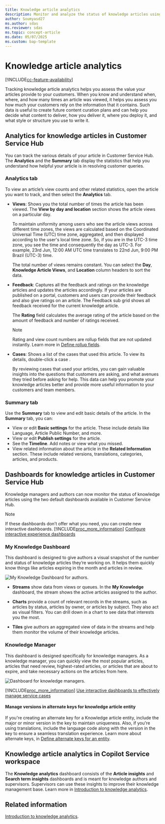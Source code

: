 ```yaml
---
title: Knowledge article analytics
description: Monitor and analyze the status of knowledge articles using the dashboards. 
author: Soumyasd27
ms.author: sdas
ms.reviewer: sdas
ms.topic: concept-article
ms.date: 05/07/2025
ms.custom: bap-template
---
```


# Knowledge article analytics

[!INCLUDE[cc-feature-availability](../../includes/cc-feature-availability.md)]

Tracking knowledge article analytics helps you assess the value your articles provide to your customers. When you know and understand when, where, and how many times an article was viewed, it helps you assess you how much your customers rely on the information that it contains. Such data is useful to create future content curation plans and can help you decide what content to deliver, how you deliver it, where you deploy it, and what style or structure you use to write it.  
  
## Analytics for knowledge articles in Customer Service Hub

You can track the various details of your article in Customer Service Hub. The **Analytics** and the **Summary** tab display the statistics that help you understand how helpful your article is in resolving customer queries.

### Analytics tab

To view an article’s view counts and other related statistics, open the article you want to track, and then select the **Analytics** tab.  
  
- **Views**: Shows you the total number of times the article has been viewed. The **View by day and location** section shows the article views on a particular day.

    To maintain uniformity among users who see the article views across different time zones, the views are calculated based on the Coordinated Universal Time (UTC) time zone, aggregated, and then displayed according to the user's local time zone. So, if you are in the UTC-3 time zone, you see the time and consequently the day as UTC-3. For example, 23rd Jun, 12:00 AM UTC time translates to 22nd Jun, 9:00 PM Brazil (UTC-3) time.

    The total number of views remains constant. You can select the **Day**, **Knowledge Article Views**, and **Location** column headers to sort the data.

- **Feedback**: Captures all the feedback and ratings on the knowledge articles and updates the articles accordingly. If your articles are published on a portal, customers and users can provide their feedback and also give ratings on an article. The Feedback sub grid shows all feedback received for the current knowledge article.  

   The **Rating** field calculates the average rating of the article based on the amount of feedback and number of ratings received.  
   
   > [!NOTE]
   > Rating and view count numbers are rollup fields that are not updated instantly. Learn more in [Define rollup fields](../../customerengagement/on-premises/customize/define-rollup-fields.md).

- **Cases**: Shows a list of the cases that used this article. To view its details, double-click a case  .  
  
     By reviewing cases that used your articles, you can gain valuable insights into the questions that customers are asking, and what avenues they tried before asking for help. This data can help you promote your knowledge articles better and provide more useful information to your customers and team members.

### Summary tab

Use the **Summary** tab to view and edit basic details of the article. In the **Summary** tab, you can:

- View or edit **Basic settings** for the article. These include details like Language, Article Public Number, and more.
- View or edit **Publish settings** for the article.
- See the **Timeline**. Add notes or view what you missed.
- View related information about the article in the **Related Information** section. These include related versions, translations, categories, articles, and products.

## Dashboards for knowledge articles in Customer Service Hub

Knowledge managers and authors can now monitor the status of knowledge articles using the two default dashboards available in Customer Service Hub.

> [!NOTE]
>  If these dashboards don’t offer what you need, you can create new interactive dashboards. [!INCLUDE[proc_more_information](../../includes/proc-more-information.md)] [Configure interactive experience dashboards](/previous-versions/dynamicscrm-2016/administering-dynamics-365/mt622067(v=crm.8))  

### My Knowledge Dashboard

This dashboard is designed to give authors a visual snapshot of the number and status of knowledge articles they’re working on. It helps them quickly know things like articles expiring in the month and articles in review.  
  
 ![My Knowledge Dashboard for authors.](../media/v9-my-knowledge-dashboard.PNG "My Knowledge Dashboard for authors")  
  
-   **Streams** show data from views or queues. In the **My Knowledge** dashboard, the stream shows the active articles assigned to the author.  
  
-   **Charts** provide a count of relevant records in the streams, such as articles by status, articles by owner, or articles by subject. They also act as visual filters. You can drill down in a chart to see data that interests you the most.  
  
-   **Tiles** give authors an aggregated view of data in the streams and help them monitor the volume of their knowledge articles.

### Knowledge Manager

This dashboard is designed specifically for knowledge managers. As a knowledge manager, you can quickly view the most popular articles, articles that need review, highest-rated articles, or articles that are about to expire, and take necessary actions on the articles from here.  
  
 ![Dashboard for knowledge managers.](../media/v9-knowledge-manager-dashboard.PNG "Dashboard for knowledge managers")  
  
 [!INCLUDE[proc_more_information](../../includes/proc-more-information.md)] [Use interactive dashboards to effectively manage service cases](customer-service-hub-user-guide-dashboard.md)

#### Manage versions in alternate keys for knowledge article entity

If you're creating an alternate key for a Knowledge article entity, include the major or minor version in the key to maintain uniqueness. Also, if you're using translations, include the language code along with the version in the key to ensure a seamless translation experience. Learn more about alternate keys, in [Define alternate keys for an entity](../../customerengagement/on-premises/developer/define-alternate-keys-entity.md).

## Knowledge article analytics in Copilot Service workspace

The **Knowledge analytics** dashboard consists of the **Article insights** and **Search term insights** dashboards and is meant for knowledge authors and supervisors. Supervisors can use these insights to improve their knowledge management base. Learn more in [Introduction to knowledge analytics](knowledge-search-analytics-cs.md#introduction-to-knowledge-analytics).

## Related information

[Introduction to knowledge analytics](knowledge-search-analytics-cs.md#introduction-to-knowledge-analytics).
